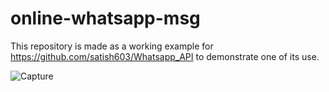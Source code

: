 # online-whatsapp-msg
This repository is made as a working example for https://github.com/satish603/Whatsapp_API to demonstrate one of its use.

![Capture](https://user-images.githubusercontent.com/60779510/136226011-6c01d10f-9e25-4e24-81fb-1d5c23118196.PNG)
